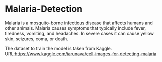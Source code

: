 # Malaria-Detection

Malaria is a mosquito-borne infectious disease that affects humans and other animals. Malaria causes symptoms that typically include fever, tiredness, vomiting, and headaches. In severe cases it can cause yellow skin, seizures, coma, or death.

The dataset to train the model is taken from Kaggle.
URL:https://www.kaggle.com/iarunava/cell-images-for-detecting-malaria

